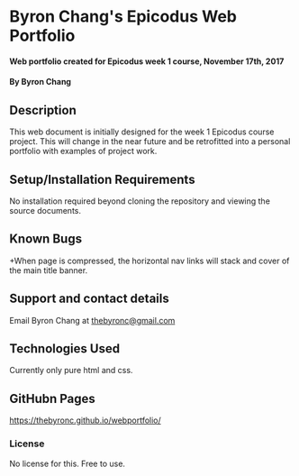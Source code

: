 # Byron Chang's Epicodus Web Portfolio

#### Web portfolio created for Epicodus week 1 course, November 17th, 2017

#### By Byron Chang

## Description

This web document is initially designed for the week 1 Epicodus course project. This will change in the near future and be retrofitted into a personal portfolio with examples of project work.  

## Setup/Installation Requirements
No installation required beyond cloning the repository and viewing the source documents.

## Known Bugs
+When page is compressed, the horizontal nav links will stack and cover of the main title banner.


## Support and contact details
Email Byron Chang at thebyronc@gmail.com

## Technologies Used
Currently only pure html and css.

## GitHubn Pages
https://thebyronc.github.io/webportfolio/

### License
No license for this. Free to use.
